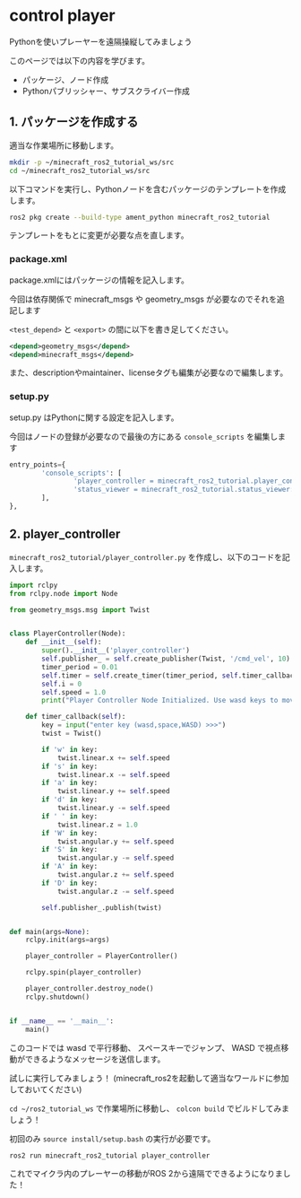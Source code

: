 # control player
Pythonを使いプレーヤーを遠隔操縦してみましょう

このページでは以下の内容を学びます。
- パッケージ、ノード作成
- Pythonパブリッシャー、サブスクライバー作成

## 1. パッケージを作成する
適当な作業場所に移動します。

```bash
mkdir -p ~/minecraft_ros2_tutorial_ws/src
cd ~/minecraft_ros2_tutorial_ws/src
```

以下コマンドを実行し、Pythonノードを含むパッケージのテンプレートを作成します。

```bash
ros2 pkg create --build-type ament_python minecraft_ros2_tutorial
```

テンプレートをもとに変更が必要な点を直します。

### package.xml
package.xmlにはパッケージの情報を記入します。

今回は依存関係で minecraft_msgs や geometry_msgs が必要なのでそれを追記します

`<test_depend>` と `<export>` の間に以下を書き足してください。

```xml
<depend>geometry_msgs</depend>
<depend>minecraft_msgs</depend>
```

また、descriptionやmaintainer、licenseタグも編集が必要なので編集します。

### setup.py
setup.py はPythonに関する設定を記入します。

今回はノードの登録が必要なので最後の方にある `console_scripts` を編集します

```py
entry_points={
        'console_scripts': [
                'player_controller = minecraft_ros2_tutorial.player_controller:main',
                'status_viewer = minecraft_ros2_tutorial.status_viewer:main',
        ],
},
```

## 2. player_controller
`minecraft_ros2_tutorial/player_controller.py` を作成し、以下のコードを記入します。

```py
import rclpy
from rclpy.node import Node

from geometry_msgs.msg import Twist


class PlayerController(Node):
    def __init__(self):
        super().__init__('player_controller')
        self.publisher_ = self.create_publisher(Twist, '/cmd_vel', 10)
        timer_period = 0.01
        self.timer = self.create_timer(timer_period, self.timer_callback)
        self.i = 0
        self.speed = 1.0
        print("Player Controller Node Initialized. Use wasd keys to move, Space to jump, WASD for rotation.")

    def timer_callback(self):
        key = input("enter key (wasd,space,WASD) >>>")
        twist = Twist()

        if 'w' in key:
            twist.linear.x += self.speed
        if 's' in key:
            twist.linear.x -= self.speed
        if 'a' in key:
            twist.linear.y += self.speed
        if 'd' in key:
            twist.linear.y -= self.speed
        if ' ' in key:
            twist.linear.z = 1.0
        if 'W' in key:
            twist.angular.y += self.speed
        if 'S' in key:
            twist.angular.y -= self.speed
        if 'A' in key:
            twist.angular.z += self.speed
        if 'D' in key:
            twist.angular.z -= self.speed

        self.publisher_.publish(twist)


def main(args=None):
    rclpy.init(args=args)

    player_controller = PlayerController()

    rclpy.spin(player_controller)

    player_controller.destroy_node()
    rclpy.shutdown()


if __name__ == '__main__':
    main()
```

このコードでは wasd で平行移動、 スペースキーでジャンプ、 WASD で視点移動ができるようなメッセージを送信します。

試しに実行してみましょう！ (minecraft_ros2を起動して適当なワールドに参加しておいてください)

`cd ~/ros2_tutorial_ws` で作業場所に移動し、 `colcon build` でビルドしてみましょう！

初回のみ `source install/setup.bash` の実行が必要です。

```bash
ros2 run minecraft_ros2_tutorial player_controller
```

これでマイクラ内のプレーヤーの移動がROS 2から遠隔でできるようになりました！
